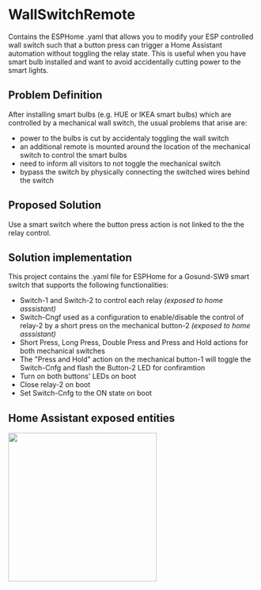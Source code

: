 # WallSwitchRemote
Contains the ESPHome .yaml that allows you to modify your ESP controlled wall switch such that a button press can trigger a Home Assistant automation without toggling the relay state. This is useful when you have smart bulb installed and want to avoid accidentally cutting power to the smart lights.

## Problem Definition
After installing smart bulbs (e.g. HUE or IKEA smart bulbs) which are controlled by a mechanical wall switch, the usual problems that arise are:
- power to the bulbs is cut by accidentaly toggling the wall switch
- an additional remote is mounted around the location of the mechanical switch to control the smart bulbs
- need to inform all visitors to not toggle the mechanical switch
- bypass the switch by physically connecting the switched wires behind the switch

## Proposed Solution
Use a smart switch where the button press action is not linked to the the relay control.

## Solution implementation
This project contains the .yaml file for ESPHome for a Gosund-SW9 smart switch that supports the following functionalities:
- Switch-1 and Switch-2 to control each relay _(exposed to home asssistant)_
- Switch-Cngf used as a configuration to enable/disable the control of relay-2 by a short press on the mechanical button-2 _(exposed to home asssistant)_
- Short Press, Long Press, Double Press and Press and Hold actions for both mechanical switches
- The "Press and Hold" action on the mechanical button-1 will toggle the Switch-Cnfg and flash the Button-2 LED for confiramtion
- Turn on both buttons' LEDs on boot
- Close relay-2 on boot
- Set Switch-Cnfg to the ON state on boot

## Home Assistant exposed entities
<img src="https://user-images.githubusercontent.com/93916516/154858345-004481cc-db22-41d6-b712-bb2e7347887e.png" width="300">
